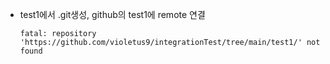 * test1에서 .git생성, github의 test1에 remote 연결
    ```
    fatal: repository 'https://github.com/violetus9/integrationTest/tree/main/test1/' not found
    ```